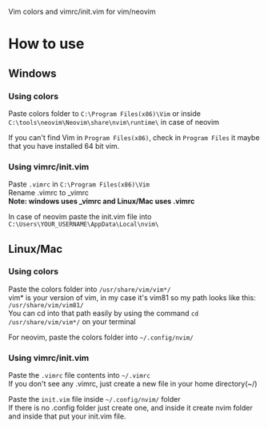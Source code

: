 Vim colors and vimrc/init.vim for vim/neovim

# How to use
## Windows
### Using colors
Paste colors folder to `C:\Program Files(x86)\Vim`  or inside `C:\tools\neovim\Neovim\share\nvim\runtime\` in case of neovim

If you can't find Vim in `Program Files(x86)`, check in `Program Files` it maybe that you have installed 64 bit vim.

### Using vimrc/init.vim
Paste `.vimrc` in `C:\Program Files(x86)\Vim` <br />
Rename .vimrc to _vimrc<br />
**Note: windows uses _vimrc and Linux/Mac uses .vimrc**

In case of neovim paste the init.vim file into `C:\Users\YOUR_USERNAME\AppData\Local\nvim\`

## Linux/Mac
### Using colors
Paste the colors folder into `/usr/share/vim/vim*/` <br />
vim* is your version of vim, in my case it's vim81 so my path looks like this: `/usr/share/vim/vim81/` <br />
You can cd into that path easily by using the command `cd /usr/share/vim/vim*/` on your terminal <br />

For neovim, paste the colors folder into `~/.config/nvim/`

### Using vimrc/init.vim
Paste the `.vimrc` file contents into `~/.vimrc` <br />
If you don't see any .vimrc, just create a new file in your home directory(~/) <br />

Paste the `init.vim` file inside `~/.config/nvim/` folder <br />
If there is no .config folder just create one, and inside it create nvim folder and inside that put your init.vim file.